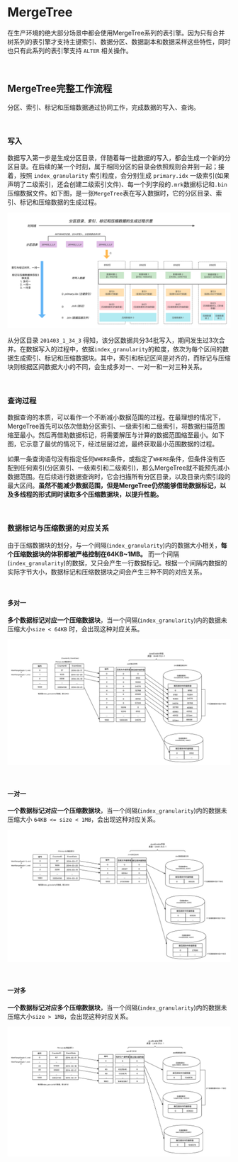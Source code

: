 # MergeTree

在生产环境的绝大部分场景中都会使用MergeTree系列的表引擎。因为只有合并树系列的表引擎才支持主键索引、数据分区、数据副本和数据采样这些特性，同时也只有此系列的表引擎支持 `ALTER` 相关操作。

&nbsp;

## MergeTree完整工作流程

分区、索引、标记和压缩数据通过协同工作，完成数据的写入、查询。

&nbsp;

### 写入

数据写入第一步是生成分区目录，伴随着每一批数据的写入，都会生成一个新的分区目录。在后续的某一个时刻，属于相同分区的目录会依照规则合并到一起；接着，按照 `index_granularity` 索引粒度，会分别生成 `primary.idx` 一级索引(如果声明了二级索引，还会创建二级索引文件)、每一个列字段的`.mrk`数据标记和`.bin`压缩数据文件。如下图，是一张`MergeTree`表在写入数据时，它的分区目录、索引、标记和压缩数据的生成过程。

![分区目录、索引、标记和压缩数据生成示意图](./imgs/mergetree.png)

从分区目录 `201403_1_34_3` 得知，该分区数据共分34批写入，期间发生过3次合并。在数据写入的过程中，依据`index_granularity`的粒度，依次为每个区间的数据生成索引、标记和压缩数据块。其中，索引和标记区间是对齐的，而标记与压缩块则根据区间数据大小的不同，会生成多对一、一对一和一对三种关系。

&nbsp;

### 查询过程

数据查询的本质，可以看作一个不断减小数据范围的过程。在最理想的情况下，MergeTree首先可以依次借助分区索引、一级索引和二级索引，将数据扫描范围缩至最小。然后再借助数据标记，将需要解压与计算的数据范围缩至最小。如下图，它示意了最优的情况下，经过层层过滤，最终获取最小范围数据的过程。

如果一条查询语句没有指定任何`WHERE`条件，或指定了`WHERE`条件，但条件没有匹配到任何索引(分区索引、一级索引和二级索引)，那么MergeTree就不能预先减小数据范围。在后续进行数据查询时，它会扫描所有分区目录，以及目录内索引段的最大区间。**虽然不能减少数据范围，但是MergeTree仍然能够借助数据标记，以及多线程的形式同时读取多个压缩数据块，以提升性能。**

&nbsp;

### 数据标记与压缩数据的对应关系

由于压缩数据块的划分，与一个间隔(`index_granularity`)内的数据大小相关，**每个压缩数据块的体积都被严格控制在64KB~1MB。** 而一个间隔(`index_granularity`)的数据，又只会产生一行数据标记。根据一个间隔内数据的实际字节大小，数据标记和压缩数据块之间会产生三种不同的对应关系。

&nbsp;

#### 多对一

**多个数据标记对应一个压缩数据块**，当一个间隔(`index_granularity`)内的数据未压缩大小`size < 64KB` 时，会出现这种对应关系。

![多对一](./imgs/n-by-1.png)

&nbsp;

#### 一对一

**一个数据标记对应一个压缩数据块**，当一个间隔(`index_granularity`)内的数据未压缩大小 `64KB <= size < 1MB`，会出现这种对应关系。

![一对一](./imgs/1-by-1.png)

&nbsp;

#### 一对多

**一个数据标记对应多个压缩数据块**，当一个间隔(`index_granularity`)内的数据未压缩大小`size > 1MB`，会出现这种对应关系。

![一对多](./imgs/1-by-n.png)